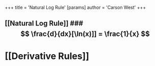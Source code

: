 +++
 title = 'Natural Log Rule'
[params]
	author = 'Carson West'
+++
## [[Natural Log Rule]] ###  $$ \frac{d}{dx}[\ln(x)]] = \frac{1}{x}  $$  


# [[Derivative Rules]]